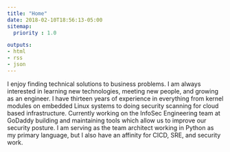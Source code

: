 ```yaml
---
title: "Home"
date: 2018-02-10T18:56:13-05:00
sitemap:
  priority : 1.0

outputs:
- html
- rss
- json
---
```

I enjoy finding technical solutions to business problems. I am always interested in learning new technologies, meeting new people, and growing as an engineer. I have thirteen years of experience in everything from kernel modules on embedded Linux systems to doing security scanning for cloud based infrastructure. Currently working on the InfoSec Engineering team at GoDaddy building and maintaining tools which allow us to improve our security posture. I am serving as the team architect working in Python as my primary language, but I also have an affinity for CICD, SRE, and security work.
